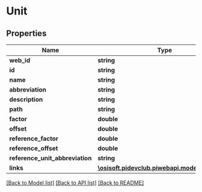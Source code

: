 # Unit

## Properties
Name | Type | Description | Notes
------------ | ------------- | ------------- | -------------
**web_id** | **string** |  | [optional] 
**id** | **string** |  | [optional] 
**name** | **string** |  | [optional] 
**abbreviation** | **string** |  | [optional] 
**description** | **string** |  | [optional] 
**path** | **string** |  | [optional] 
**factor** | **double** |  | [optional] 
**offset** | **double** |  | [optional] 
**reference_factor** | **double** |  | [optional] 
**reference_offset** | **double** |  | [optional] 
**reference_unit_abbreviation** | **string** |  | [optional] 
**links** | [**\osisoft.pidevclub.piwebapi.models\UnitLinks**](UnitLinks.md) |  | [optional] 

[[Back to Model list]](../README.md#documentation-for-models) [[Back to API list]](../README.md#documentation-for-api-endpoints) [[Back to README]](../README.md)


